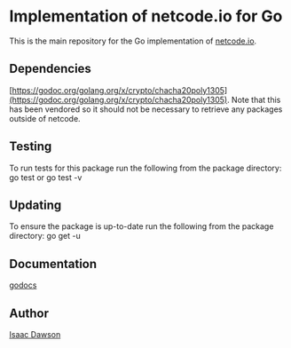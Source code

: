 Implementation of netcode.io for Go
=========================================

This is the main repository for the Go implementation of [netcode.io](https://netcode.io).

## Dependencies
[https://godoc.org/golang.org/x/crypto/chacha20poly1305](https://godoc.org/golang.org/x/crypto/chacha20poly1305). Note that this has been vendored so it should not be necessary to retrieve any packages outside of netcode.

## Testing
To run tests for this package run the following from the package directory:
go test or go test -v

## Updating 
To ensure the package is up-to-date run the following from the package directory:
go get -u

## Documentation
[godocs](https://godoc.org/github.com/networkprotocol/netcode.io/go/netcode/) 

## Author
[Isaac Dawson](https://github.com/wirepair)
